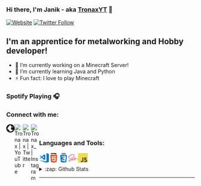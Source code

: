 ### Hi there, I'm Janik - aka [TronaxYT][website] 👋

[![Website](https://img.shields.io/badge/tronax.xyz-up-green?style=for-the-badge)](https://tronax.xyz)
[![Twitter Follow](https://img.shields.io/twitter/follow/Tronax?color=1DA1F2&logo=twitter&style=for-the-badge)](https://twitter.com/intent/follow?original_referer=https%3A%2F%2Fgithub.com%2FTronaxYT&screen_name=TronaxYT)

## I'm an apprentice for metalworking and Hobby developer!

- 🔭 I’m currently working on a Minecraft Server!
- 🌱 I’m currently learning Java and Python
- ⚡ Fun fact: I love to play Minecraft

### Spotify Playing 🎧

### Connect with me:

[<img align="left" alt="tronax.xyz" width="22px" src="https://raw.githubusercontent.com/iconic/open-iconic/master/svg/globe.svg" />][website]
[<img align="left" alt="Tronax | YouTube" width="22px" src="https://cdn.jsdelivr.net/npm/simple-icons@v3/icons/youtube.svg" />][youtube]
[<img align="left" alt="Tronax | Twitter" width="22px" src="https://cdn.jsdelivr.net/npm/simple-icons@v3/icons/twitter.svg" />][twitter]
[<img align="left" alt="Tronax_ | Instagram" width="22px" src="https://cdn.jsdelivr.net/npm/simple-icons@v3/icons/instagram.svg" />][instagram]

<br />

### Languages and Tools:

<img align="left" alt="Visual Studio Code" width="26px" src="https://raw.githubusercontent.com/github/explore/80688e429a7d4ef2fca1e82350fe8e3517d3494d/topics/visual-studio-code/visual-studio-code.png" />
<img align="left" alt="HTML5" width="26px" src="https://raw.githubusercontent.com/github/explore/80688e429a7d4ef2fca1e82350fe8e3517d3494d/topics/html/html.png" />
<img align="left" alt="CSS3" width="26px" src="https://raw.githubusercontent.com/github/explore/80688e429a7d4ef2fca1e82350fe8e3517d3494d/topics/css/css.png" />
<img align="left" alt="Sass" width="26px" src="https://raw.githubusercontent.com/github/explore/80688e429a7d4ef2fca1e82350fe8e3517d3494d/topics/sass/sass.png" />
<img align="left" alt="JavaScript" width="26px" src="https://raw.githubusercontent.com/github/explore/80688e429a7d4ef2fca1e82350fe8e3517d3494d/topics/javascript/javascript.png" />


<br />
<br />

<details>
    <summary>:zap: Github Stats</summary>

    <img align="left" alt="TronaxYT's Github Stats" src="https://github-readme-stats.tronaxyt.vercel.app/api?username=TronaxYT&show_icons=true&hide_border=true" />

</details>

---

[website]: https://tronax.xyz
[twitter]: https://twitter.com/Tronax
[youtube]: https://www.youtube.com/channel/UClY0FV2gGBNO0jHE91vUArg?view_as=subscriber
[instagram]: https://instagram.com/tronax_
[twitch]: https://twitch.tv/tronaxyt